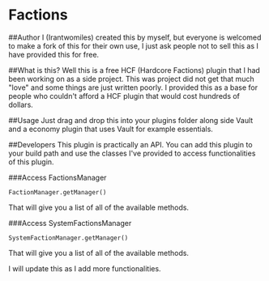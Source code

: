 # Factions

##Author
I (Irantwomiles) created this by myself, but everyone is welcomed to make a fork
of this for their own use, I just ask people not to sell this as I have provided
this for free.

##What is this?
Well this is a free HCF (Hardcore Factions) plugin that I had been working
on as a side project. This was project did not get that much "love" and some
things are just written poorly. I provided this as a base for people who couldn't 
afford a HCF plugin that would cost hundreds of dollars.

##Usage
Just drag and drop this into your plugins folder along side Vault and a economy plugin
that uses Vault for example essentials.

##Developers
This plugin is practically an API. You can add this plugin to your build path and
use the classes I've provided to access functionalities of this plugin.

###Access FactionsManager

```
FactionManager.getManager()
```

That will give you a list of all of the available methods.


###Access SystemFactionsManager

```
SystemFactionManager.getManager()
```

That will give you a list of all of the available methods.

I will update this as I add more functionalities.


